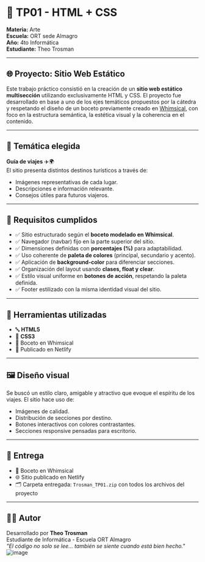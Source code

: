 # 🎨 TP01 - HTML + CSS  
**Materia:** Arte  
**Escuela:** ORT sede Almagro  
**Año:** 4to Informática  
**Estudiante:** Theo Trosman  

--- 

## 🌐 Proyecto: Sitio Web Estático

Este trabajo práctico consistió en la creación de un **sitio web estático multisección** utilizando exclusivamente HTML y CSS. El proyecto fue desarrollado en base a uno de los ejes temáticos propuestos por la cátedra y respetando el diseño de un boceto previamente creado en [Whimsical](https://whimsical.com/), con foco en la estructura semántica, la estética visual y la coherencia en el contenido.

---

## 🧭 Temática elegida

**Guía de viajes** ✈️🌍  
El sitio presenta distintos destinos turísticos a través de:
- Imágenes representativas de cada lugar.
- Descripciones e información relevante.
- Consejos útiles para futuros viajeros.

---

## 🧩 Requisitos cumplidos

- ✅ Sitio estructurado según el **boceto modelado en Whimsical**.
- ✅ Navegador (navbar) fijo en la parte superior del sitio.
- ✅ Dimensiones definidas con **porcentajes (%)** para adaptabilidad.
- ✅ Uso coherente de **paleta de colores** (principal, secundario y acento).
- ✅ Aplicación de **background-color** para diferenciar secciones.
- ✅ Organización del layout usando **clases, float y clear**.
- ✅ Estilo visual uniforme en **botones de acción**, respetando la paleta definida.
- ✅ Footer estilizado con la misma identidad visual del sitio.

---

## 🧠 Herramientas utilizadas

- 🔤 **HTML5**
- 🎨 **CSS3**
- 🎨 Boceto en Whimsical
- 🚀 Publicado en Netlify

---

## 🖼️ Diseño visual

Se buscó un estilo claro, amigable y atractivo que evoque el espíritu de los viajes. El sitio hace uso de:
- Imágenes de calidad.
- Distribución de secciones por destino.
- Botones interactivos con colores contrastantes.
- Secciones responsive pensadas para escritorio.

---

## 📎 Entrega

- 📐 Boceto en Whimsical
- 🌐 Sitio publicado en Netlify
- 🗂️ Carpeta entregada: `Trosman_TP01.zip` con todos los archivos del proyecto

---

## 🧑‍🎨 Autor

Desarrollado por **Theo Trosman**  
Estudiante de Informática - Escuela ORT Almagro  
_"El código no solo se lee... también se siente cuando está bien hecho."_
![image](https://github.com/user-attachments/assets/0af18f87-7daf-4541-baa8-a8368e43310a)
